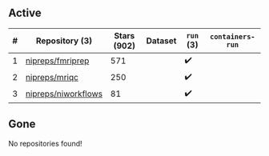 ## Active
| # | Repository (3) | Stars (902) | Dataset | `run` (3) | `containers-run` |
| --- | --- | --- | --- | --- | --- |
| 1 | [nipreps/fmriprep](https://github.com/nipreps/fmriprep) | 571 |  | :heavy_check_mark: |  |
| 2 | [nipreps/mriqc](https://github.com/nipreps/mriqc) | 250 |  | :heavy_check_mark: |  |
| 3 | [nipreps/niworkflows](https://github.com/nipreps/niworkflows) | 81 |  | :heavy_check_mark: |  |

## Gone
No repositories found!
